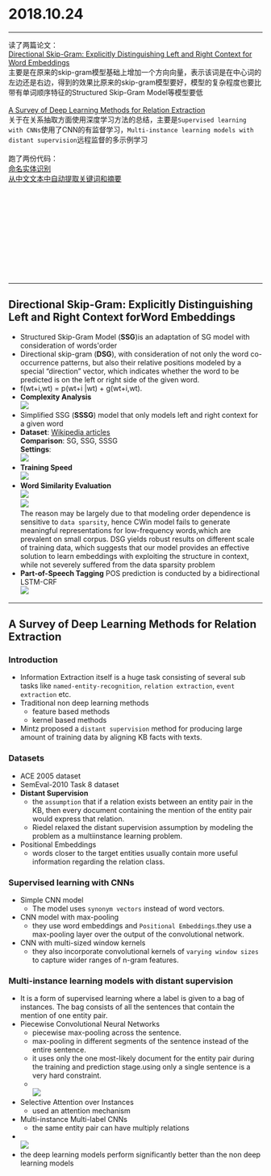 ﻿# 2018.10.24
-------
读了两篇论文：<br>
[Directional Skip-Gram: Explicitly Distinguishing Left and Right Context for Word Embeddings](http://aclweb.org/anthology/N18-2028)<br>
主要是在原来的skip-gram模型基础上增加一个方向向量，表示该词是在中心词的左边还是右边，得到的效果比原来的skip-gram模型要好，模型的复杂程度也要比带有单词顺序特征的Structured Skip-Gram Model等模型要低<br>
<br>
[A Survey of Deep Learning Methods for Relation Extraction](https://arxiv.org/pdf/1705.03645.pdf)<br>
关于在关系抽取方面使用深度学习方法的总结，主要是`Supervised learning with CNNs`使用了CNN的有监督学习，`Multi-instance learning models with distant supervision`远程监督的多示例学习<br>
<br>
跑了两份代码：<br>
[命名实体识别](https://github.com/Determined22/zh-NER-TF)<br>
[从中文文本中自动提取关键词和摘要](https://github.com/letiantian/TextRank4ZH)<br>

<br>
<br>
<br>
<br>
<br>
<br>
<br>
<br>
<br>
<br>

















--------------------------
## Directional Skip-Gram: Explicitly Distinguishing Left and Right Context forWord Embeddings

* Structured Skip-Gram Model (**SSG**)is an adaptation of SG model with consideration of words'order
* Directional skip-gram (**DSG**), with consideration of not only the word co-occurrence patterns, but also their relative positions modeled by a special “direction” vector, which indicates whether the word to be predicted is on the left or right side of the given word.
* f(wt+i,wt) = p(wt+i |wt) + g(wt+i,wt).
* **Complexity Analysis**<br>
    ![](https://github.com/qiuxingfa/picture_/blob/master/2018.10/9cf5647062d6b7c05ead04c8b32911f.png)<br>
* Simplified SSG (**SSSG**) model that only models left and right context for a given word
* **Dataset**: [Wikipedia articles](https://dumps.wikimedia.org/enwiki/latest/)<br>
    **Comparison**: SG, SSG, SSSG<br>
    **Settings**: <br>
        ![](https://github.com/qiuxingfa/picture_/blob/master/2018.10/41600009d743a0e53f7a1c24b57a703.png)<br>
* **Training Speed**<br>
        ![](https://github.com/qiuxingfa/picture_/blob/master/2018.10/95df93d000745ca5d8e8435d52d14a8.png)<br>
* **Word Similarity Evaluation**<br>
    ![](https://github.com/qiuxingfa/picture_/blob/master/2018.10/b39f186f231aee55fd4fb99177370a6.png)<br>
    ![](https://github.com/qiuxingfa/picture_/blob/master/2018.10/3da08ca55027667481e7a5c455e8133.png)<br>
    The reason may be largely due to that modeling order dependence is sensitive to `data sparsity`, hence CWin model fails to generate meaningful representations for low-frequency words,which are prevalent on small corpus.
    DSG yields robust results on different scale of training data, which suggests that our model provides an effective solution to learn embeddings with exploiting the structure in context, while not severely suffered from the data sparsity problem
* **Part-of-Speech Tagging**
    POS prediction is conducted by a bidirectional LSTM-CRF<br>
![](https://github.com/qiuxingfa/picture_/blob/master/2018.10/9fd49714ad0c1149cc9e41bd58ccd22.png)<br>

----------
## A Survey of Deep Learning Methods for Relation Extraction

### Introduction
* Information Extraction itself is a huge task consisting of several sub tasks like `named-entity-recognition`, `relation extraction`, `event extraction` etc.
* Traditional non deep learning methods
    * feature based methods
    * kernel based methods
* Mintz proposed a `distant supervision` method for producing large amount of training data by aligning KB facts with texts.

### Datasets
* ACE 2005 dataset
* SemEval-2010 Task 8 dataset
* **Distant Supervision**
    * the `assumption` that if a relation exists between an entity pair in the KB, then every document containing the mention of the entity pair would express that relation.
    * Riedel relaxed the distant supervision assumption by modeling the problem as a multiinstance learning problem.
* Positional Embeddings
    * words closer to the target entities usually contain more useful information regarding the relation class.

### Supervised learning with CNNs
* Simple CNN model
    * The model uses `synonym vectors` instead of word vectors.
* CNN model with max-pooling
    * they use word embeddings and `Positional Embeddings`.they use  a max-pooling layer over the output of the convolutional network.
* CNN with multi-sized window kernels
    * they also incorporate convolutional kernels of `varying window sizes` to capture wider ranges of n-gram features.

### Multi-instance learning models with distant supervision
* It is a form of supervised learning where a label is given to a bag of instances. The bag consists of all the sentences that contain the mention of one entity pair.
* Piecewise Convolutional Neural Networks
    * piecewise max-pooling across the sentence.
    * max-pooling in different segments of the sentence instead of the entire sentence.
    * it uses only the one most-likely document for the entity pair during the training and prediction stage.using only a single sentence is a very hard constraint.<br>
    * <br>![](https://github.com/qiuxingfa/picture_/blob/master/2018.10/a96130e204e58183615f633ca5b59d9.png)<br>
* Selective Attention over Instances
    * used an attention mechanism
* Multi-instance Multi-label CNNs
    * the same entity pair can have multiply relations
* <br>![](https://github.com/qiuxingfa/picture_/blob/master/2018.10/4d043f2dabc6bd8823468a6742073e6.png)<br>
* the deep learning models perform significantly better than the non deep  learning models










